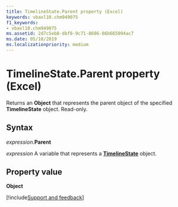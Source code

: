 ```yaml
---
title: TimelineState.Parent property (Excel)
keywords: vbaxl10.chm949075
f1_keywords:
- vbaxl10.chm949075
ms.assetid: 2d7c5eb8-dbf8-9c71-8606-06b665094ac7
ms.date: 05/18/2019
ms.localizationpriority: medium
---
```



# TimelineState.Parent property (Excel)

Returns an **Object** that represents the parent object of the specified **TimelineState** object. Read-only.


## Syntax

_expression_.**Parent**

_expression_ A variable that represents a **[TimelineState](Excel.TimelineState.md)** object.


## Property value

**Object**



[!include[Support and feedback](~/includes/feedback-boilerplate.md)]